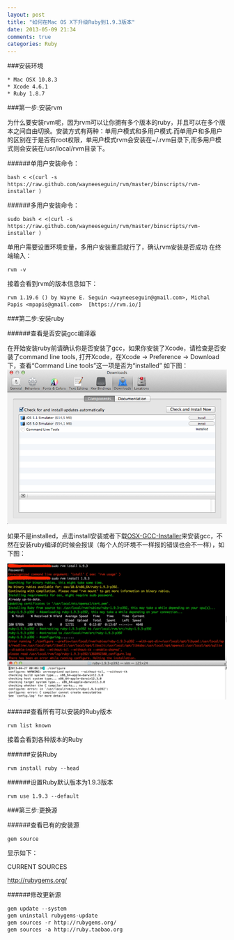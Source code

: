 ```yaml
---
layout: post
title: "如何在Mac OS X下升级Ruby到1.9.3版本"
date: 2013-05-09 21:34
comments: true
categories: Ruby
---
```

###安装环境

	* Mac OSX 10.8.3
	* Xcode 4.6.1
	* Ruby 1.8.7

###第一步:安装rvm

为什么要安装rvm呢，因为rvm可以让你拥有多个版本的ruby，并且可以在多个版本之间自由切换。安装方式有两种：单用户模式和多用户模式.而单用户和多用户的区别在于是否有root权限，单用户模式rvm会安装在~/.rvm目录下,而多用户模式则会安装在/usr/local/rvm目录下。

######单用户安装命令：

	bash < <(curl -s https://raw.github.com/wayneeseguin/rvm/master/binscripts/rvm-installer )

######多用户安装命令：

	sudo bash < <(curl -s https://raw.github.com/wayneeseguin/rvm/master/binscripts/rvm-installer )

单用户需要设置环境变量，多用户安装重启就行了，确认rvm安装是否成功
在终端输入：

	rvm -v
	
接着会看到rvm的版本信息如下：

	rvm 1.19.6 () by Wayne E. Seguin <wayneeseguin@gmail.com>, Michal Papis <mpapis@gmail.com> 	[https://rvm.io/]

<!-- more -->

###第二步:安装ruby

######查看是否安装gcc编译器

在开始安装ruby前请确认你是否安装了gcc，如果你安装了Xcode，请检查是否安装了command line tools, 打开Xcode，在Xcode -> Preference -> Download下，查看“Command Line tools”这一项是否为“installed”
如下图：
![alt text](/images/notes_images/xcode_download_info.png "xcode_download_info")

如果不是installed，点击install安装或者下载[OSX-GCC-Installer](https://github.com/kennethreitz/osx-gcc-installer "OSX-GCC-Installer")来安装gcc，不然在安装ruby编译的时候会报误（每个人的环境不一样报的错误也会不一样），如下图：

![alt text](/images/notes_images/install_ruby_error_info.png "install_ruby_error_info")

######查看所有可以安装的Ruby版本

	rvm list known

接着会看到各种版本的Ruby

######安装Ruby

	rvm install ruby --head

######设置Ruby默认版本为1.9.3版本

	rvm use 1.9.3 --default

###第三步:更换源

######查看已有的安装源

	gem source

显示如下：
 
CURRENT SOURCES

http://rubygems.org/

######修改更新源

	gem update --system
	gem uninstall rubygems-update
	gem sources -r http://rubygems.org/
	gem sources -a http://ruby.taobao.org